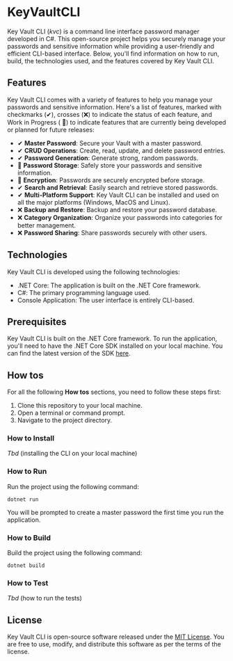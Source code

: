 # KeyVaultCLI

Key Vault CLI (*kvc*) is a command line interface password manager developed in C#. This open-source project helps you
securely manage your passwords and sensitive information while providing a user-friendly and efficient CLI-based
interface. Below, you'll find information on how to run, build, the technologies used, and the features covered by Key
Vault CLI.

## Features

Key Vault CLI comes with a variety of features to help you manage your passwords and sensitive information. Here's a
list of features, marked with checkmarks (✔), crosses (❌) to indicate the status of each feature, and Work in Progress (
🚧) to indicate features that are currently being developed or planned for future releases:

- ✔ **Master Password**: Secure your Vault with a master password.
- ✔ **CRUD Operations**: Create, read, update, and delete password entries.
- ✔ **Password Generation**: Generate strong, random passwords.
- 🚧 **Password Storage**: Safely store your passwords and sensitive information.
- 🚧 **Encryption**: Passwords are securely encrypted before storage.
- ✔ **Search and Retrieval**: Easily search and retrieve stored passwords.
- ✔ **Multi-Platform Support**: Key Vault CLI can be installed and used on all the major platforms (Windows, MacOS and
  Linux).
- ❌ **Backup and Restore**: Backup and restore your password database.
- ❌ **Category Organization**: Organize your passwords into categories for better management.
- ❌ **Password Sharing**: Share passwords securely with other users.

## Technologies

Key Vault CLI is developed using the following technologies:

- .NET Core: The application is built on the .NET Core framework.
- C#: The primary programming language used.
- Console Application: The user interface is entirely CLI-based.

## Prerequisites

Key Vault CLI is built on the .NET Core framework. To run the application, you'll need to have the .NET Core SDK
installed on your local machine. You can find the latest version of the
SDK [here](https://dotnet.microsoft.com/download).

## How tos

For all the following **How tos** sections, you need to follow these steps first:

1. Clone this repository to your local machine.
2. Open a terminal or command prompt.
3. Navigate to the project directory.

### How to Install

*Tbd* (installing the CLI on your local machine)

### How to Run

Run the project using the following command:

```shell
dotnet run
```

You will be prompted to create a master password the first time you run the application.

### How to Build

Build the project using the following command:

```shell
dotnet build
```

### How to Test

*Tbd* (how to run the tests)

## License

Key Vault CLI is open-source software released under the [MIT License](LICENSE). You are free to use, modify, and
distribute this software as per the terms of the license.
